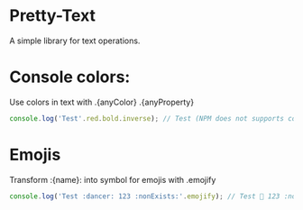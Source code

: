 # Pretty-Text
A simple library for text operations.
# Console colors:
Use colors in text with .{anyColor} .{anyProperty}
```js
console.log('Test'.red.bold.inverse); // Test (NPM does not supports colors :D)
```
# Emojis
Transform :{name}: into symbol for emojis with .emojify
```js
console.log('Test :dancer: 123 :nonExists:'.emojify); // Test 💃 123 :nonExists:
```